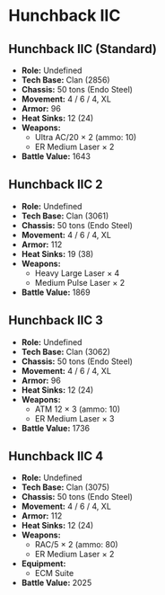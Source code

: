 # Hunchback IIC
## Hunchback IIC (Standard)
- **Role:** Undefined
- **Tech Base:** Clan (2856)
- **Chassis:** 50 tons (Endo Steel)
- **Movement:** 4 / 6 / 4, XL
- **Armor:** 96
- **Heat Sinks:** 12 (24)
- **Weapons:**
  - Ultra AC/20 × 2 (ammo: 10)
  - ER Medium Laser × 2
- **Battle Value:** 1643

## Hunchback IIC 2
- **Role:** Undefined
- **Tech Base:** Clan (3061)
- **Chassis:** 50 tons (Endo Steel)
- **Movement:** 4 / 6 / 4, XL
- **Armor:** 112
- **Heat Sinks:** 19 (38)
- **Weapons:**
  - Heavy Large Laser × 4
  - Medium Pulse Laser × 2
- **Battle Value:** 1869

## Hunchback IIC 3
- **Role:** Undefined
- **Tech Base:** Clan (3062)
- **Chassis:** 50 tons (Endo Steel)
- **Movement:** 4 / 6 / 4, XL
- **Armor:** 96
- **Heat Sinks:** 12 (24)
- **Weapons:**
  - ATM 12 × 3 (ammo: 10)
  - ER Medium Laser × 3
- **Battle Value:** 1736

## Hunchback IIC 4
- **Role:** Undefined
- **Tech Base:** Clan (3075)
- **Chassis:** 50 tons (Endo Steel)
- **Movement:** 4 / 6 / 4, XL
- **Armor:** 112
- **Heat Sinks:** 12 (24)
- **Weapons:**
  - RAC/5 × 2 (ammo: 80)
  - ER Medium Laser × 2
- **Equipment:**
  - ECM Suite
- **Battle Value:** 2025


